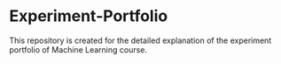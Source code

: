 # Experiment-Portfolio
This repository is created for the detailed explanation of the experiment portfolio of Machine Learning course. 
